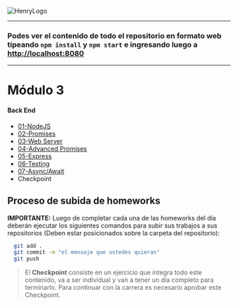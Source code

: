 ![HenryLogo](https://d31uz8lwfmyn8g.cloudfront.net/Assets/logo-henry-white-lg.png)

---

### Podes ver el contenido de todo el repositorio en formato web tipeando `npm install` y `npm start` e ingresando luego a <http://localhost:8080>

---

# Módulo 3

#### Back End

<div class="hide">

- [01-NodeJS](./01-Node)
- [02-Promises](./02-Promises)
- [03-Web Server](./03-WebServer)
- [04-Advanced Promises](./04-AdvancedPromises)
- [05-Express](./05-Express)
- [06-Testing](./06-Testing)
- [07-Async/Await](./07-AsyncAwait)
- Checkpoint

</div>

## Proceso de subida de homeworks

__IMPORTANTE:__ Luego de completar cada una de las homeworks del día deberán ejecutar los siguientes comandos para subir sus trabajos a sus repositorios (Deben estar posicionados sobre la carpeta del repositorio):

```bash
  git add . 
  git commit -m "el mensaje que ustedes quieran"
  git push
```

> El **Checkpoint** consiste en un ejercicio que integra todo este contenido, va a ser individual y van a tener un día completo para terminarlo. Para continuar con la carrera es necesario aprobar este Checkpoint.
